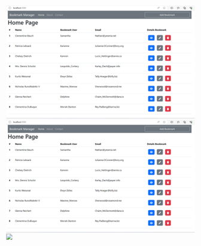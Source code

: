 <img src="public/Bookmark1.png" width="800px" />
<img src="public/Bookmark1.png" width="800px" />
<img src="public/folder_structure" width="800px" />
